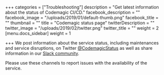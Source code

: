 +++
categories = ["Troubleshooting"]
description = "Get latest information about the status of Codemagic CI/CD."
facebook_description = ""
facebook_image = "/uploads/2019/01/default-thumb.png"
facebook_title = ""
thumbnail = ""
title = "Codemagic status page"
twitterDescription = ""
twitter_image = "/uploads/2019/02/twitter.png"
twitter_title = ""
weight = 2
[menu.docs_sidebar]
weight = 1

+++
We post information about the service status, including maintenances and service disruptions, on Twitter [@CodemagicStatus](https://twitter.com/CodemagicStatus) as well as share information in our [Slack community](http://bit.ly/cm-slack).

Please use these channels to report issues with the availability of the service.